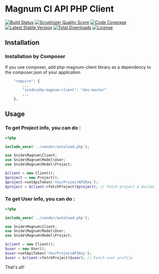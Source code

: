 Magnum CI API PHP Client
========================

[![Build Status](https://travis-ci.org/pdenis/magnum-client.png)](https://travis-ci.org/pdenis/magnum-client)
[![Scrutinizer Quality Score](https://scrutinizer-ci.com/g/pdenis/magnum-client/badges/quality-score.png?s=0acc7f80fee88ce4e8615597729ab3fd1f0cb878)](https://scrutinizer-ci.com/g/pdenis/magnum-client/)
[![Code Coverage](https://scrutinizer-ci.com/g/pdenis/magnum-client/badges/coverage.png?s=2b29e1b22c6268f75d98c92a58f2ca34c6427613)](https://scrutinizer-ci.com/g/pdenis/magnum-client/)
[![Latest Stable Version](https://poser.pugx.org/snide/php-magnum-client/v/stable.png)](https://packagist.org/packages/snide/php-magnum-client)
[![Total Downloads](https://poser.pugx.org/snide/php-magnum-client/downloads.png)](https://packagist.org/packages/snide/php-magnum-client)
[![License](https://poser.pugx.org/snide/php-magnum-client/license.png)](https://packagist.org/packages/snide/php-magnum-client)

## Installation

### Installation by Composer

If you use composer, add php-magnum-client library as a dependency to the composer.json of your application

```php
    "require": {
        ...
        "snide/php-magnum-client": "dev-master"
        ...
    },

```

## Usage

### To get Project info, you can do :

```php
<?php

include_once('../vendor/autoload.php');

use Snide\Magnum\Client;
use Snide\Magnum\Model\User;
use Snide\Magnum\Model\Project;

$client = new Client();
$project = new Project();
$project->setApiToken('YourProjectAPIKey');
$project = $client->fetchProject($project); // Fetch project & builds

```

### To get User  info, you can do :

```php
<?php

include_once('../vendor/autoload.php');

use Snide\Magnum\Client;
use Snide\Magnum\Model\User;
use Snide\Magnum\Model\Project;

$client = new Client();
$user = new User();
$user->setApiToken('YourProjectAPIKey');
$user = $client->fetchProject($user); // Fetch user profile

```

That's all!